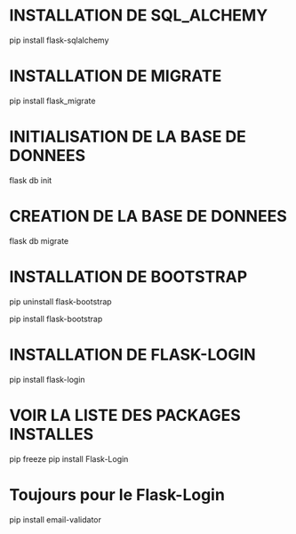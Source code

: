 # INSTALLATION DE SQL_ALCHEMY
pip install flask-sqlalchemy

# INSTALLATION DE MIGRATE
 
pip install flask_migrate

# INITIALISATION DE LA BASE DE DONNEES
flask db init

# CREATION DE LA BASE DE DONNEES
flask db migrate

# INSTALLATION DE BOOTSTRAP
pip uninstall flask-bootstrap

pip install flask-bootstrap

# INSTALLATION DE FLASK-LOGIN
pip install flask-login

# VOIR LA LISTE DES PACKAGES INSTALLES
pip freeze
pip install Flask-Login

# Toujours pour le Flask-Login

pip install email-validator
